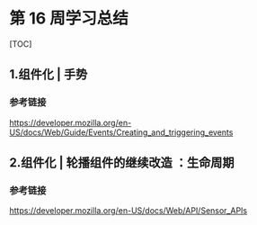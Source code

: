 # 第 16 周学习总结

[TOC]

## 1.组件化 | 手势

### 参考链接

<https://developer.mozilla.org/en-US/docs/Web/Guide/Events/Creating_and_triggering_events>

## 2.组件化 | 轮播组件的继续改造 ：生命周期

### 参考链接

<https://developer.mozilla.org/en-US/docs/Web/API/Sensor_APIs>
